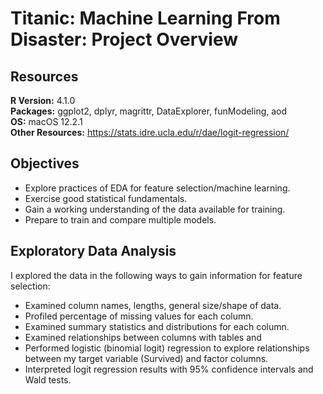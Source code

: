 # Titanic: Machine Learning From Disaster: Project Overview 


## Resources
**R Version:** 4.1.0  
**Packages:** ggplot2, dplyr, magrittr, DataExplorer, funModeling, aod  
**OS:** macOS 12.2.1  
**Other Resources:** https://stats.idre.ucla.edu/r/dae/logit-regression/  

## Objectives
*   Explore practices of EDA for feature selection/machine learning.
*   Exercise good statistical fundamentals.
*   Gain a working understanding of the data available for training.
*   Prepare to train and compare multiple models.

## Exploratory Data Analysis
I explored the data in the following ways to gain information for feature selection:

*   Examined column names, lengths, general size/shape of data.
*   Profiled percentage of missing values for each column.
*   Examined summary statistics and distributions for each column.
*   Examined relationships between columns with tables and 
*   Performed logistic (binomial logit) regression to explore relationships between my target variable (Survived) and factor columns.
*   Interpreted logit regression results with 95% confidence intervals and Wald tests.
